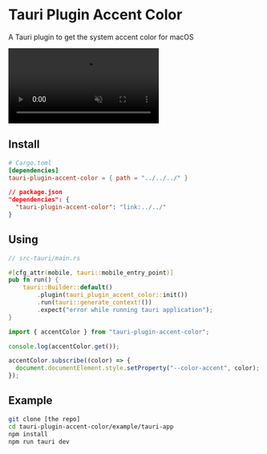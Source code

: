 # Tauri Plugin Accent Color

A Tauri plugin to get the system accent color for macOS

<video playsinline muted autoplay loop>
  <source src="./examples/screenshots/example.mp4"/>
</video>

## Install

```toml
# Cargo.toml
[dependencies]
tauri-plugin-accent-color = { path = "../../../" }
```

```json
// package.json
"dependencies": {
  "tauri-plugin-accent-color": "link:../../"
}
```

## Using

```rust
// src-tauri/main.rs

#[cfg_attr(mobile, tauri::mobile_entry_point)]
pub fn run() {
    tauri::Builder::default()
        .plugin(tauri_plugin_accent_color::init())
        .run(tauri::generate_context!())
        .expect("error while running tauri application");
}

```

```ts
import { accentColor } from "tauri-plugin-accent-color";

console.log(accentColor.get());

accentColor.subscribe((color) => {
  document.documentElement.style.setProperty("--color-accent", color);
});
```

## Example

```sh
git clone [the repo]
cd tauri-plugin-accent-color/example/tauri-app
npm install
npm run tauri dev
```
